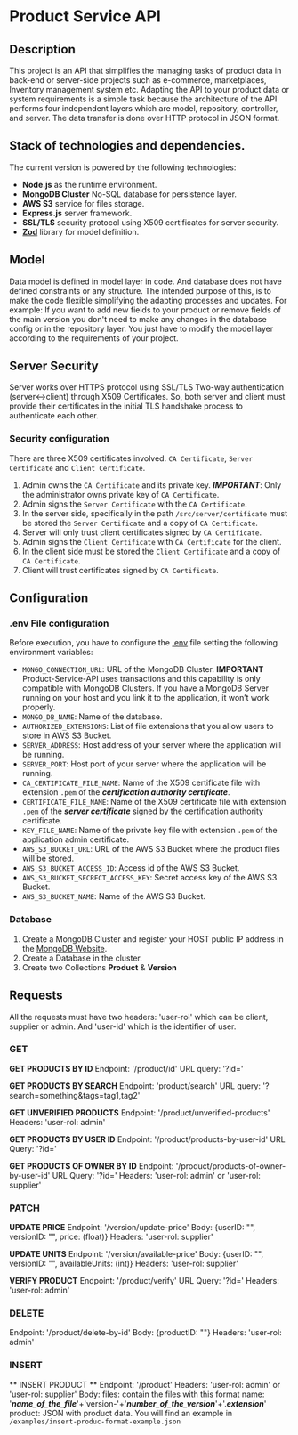 # Product Service API

## Description
This project is an API that simplifies the managing tasks of product data in back-end or server-side projects such as e-commerce, marketplaces, Inventory management system etc. Adapting the API to your product data or system requirements is a simple task because the architecture of the API performs four independent layers which are model, repository, controller, and server. The data transfer is done over HTTP protocol in JSON format.

## Stack of technologies and dependencies.
The current version is powered by the following technologies:
  * **Node.js** as the runtime environment.
  * **MongoDB Cluster** No-SQL database for persistence layer.
  * **AWS S3** service for files storage.
  * **Express.js** server framework.
  * **SSL/TLS** security protocol using X509 certificates for server security.
  * [**Zod**](https://github.com/colinhacks/zod) library for model definition.

## Model
Data model is defined in model layer in code. And database does not have defined constraints or any structure. The intended purpose of this, is to make the code flexible simplifying the adapting processes and updates. For example: If you want to add new fields to your product or remove fields of the main version you don't need to make any changes in the database config or in the repository layer. You just have to modify the model layer according to the requirements of your project.

## Server Security
Server works over HTTPS protocol using SSL/TLS Two-way authentication (server<->client) through X509 Certificates. So, both server and client must provide their certificates in the initial TLS handshake process to authenticate each other.
### Security configuration
There are three X509 certificates involved. `CA Certificate`, `Server Certificate` and `Client Certificate`.
  1. Admin owns the `CA Certificate` and its private key. ***IMPORTANT***: Only the administrator owns private key of `CA Certificate`.
  2. Admin signs the `Server Certificate` with the `CA Certificate`.
  3. In the server side, specifically in the path `/src/server/certificate` must be stored the `Server Certificate` and a copy of `CA Certificate`.
  4. Server will only trust client certificates signed by `CA Certificate`.
  5. Admin signs the `Client Certificate` with `CA Certificate` for the client.
  6. In the client side must be stored the `Client Certificate` and a copy of `CA Certificate`.
  7. Client will trust certificates signed by `CA Certificate`.


## Configuration
### .env File configuration
Before execution, you have to configure the [.env](.env) file setting the following environment variables:
  * `MONGO_CONNECTION_URL`: URL of the MongoDB Cluster. **IMPORTANT** Product-Service-API uses transactions and this capability is only compatible with MongoDB Clusters. If you have a MongoDB Server running on your host and you link it to the application, it won’t work properly.
  * `MONGO_DB_NAME`: Name of the database.
  * `AUTHORIZED_EXTENSIONS`: List of file extensions that you allow users to store in AWS S3 Bucket.
  * `SERVER_ADDRESS`: Host address of your server where the application will be running.
  * `SERVER_PORT`: Host port of your server where the application will be running.
  * `CA_CERTIFICATE_FILE_NAME`: Name of the X509 certificate file with extension `.pem` of the ***certification authority certificate***.
  * `CERTIFICATE_FILE_NAME`: Name of the X509 certificate file with extension `.pem` of the ***server certificate*** signed by the certification authority certificate.
  * `KEY_FILE_NAME`: Name of the private key file with extension `.pem` of the application admin certificate.
  * `AWS_S3_BUCKET_URL`: URL of the AWS S3 Bucket where the product files will be stored.
  * `AWS_S3_BUCKET_ACCESS_ID`: Access id of the AWS S3 Bucket.
  * `AWS_S3_BUCKET_SECRECT_ACCESS_KEY`: Secret access key of the AWS S3 Bucket.
  * `AWS_S3_BUCKET_NAME`: Name of the AWS S3 Bucket.
### Database
  1. Create a MongoDB Cluster and register your HOST public IP address in the [MongoDB Website](https://www.mongodb.com/es).
  2. Create a Database in the cluster.
  3. Create two Collections **Product** & **Version**

## Requests
All the requests must have two headers: 'user-rol' which can be client, supplier or admin. And 'user-id' which is the identifier of user.

### GET
**GET PRODUCTS BY ID**
Endpoint: '/product/id'
URL query: '?id='

**GET PRODUCTS BY SEARCH**
Endpoint: 'product/search'
URL query: '?search=something&tags=tag1,tag2'

**GET UNVERIFIED PRODUCTS**
Endpoint: '/product/unverified-products'
Headers: 'user-rol: admin'

**GET PRODUCTS BY USER ID**
Endpoint: '/product/products-by-user-id'
URL Query: '?id='

**GET PRODUCTS OF OWNER BY ID**
Endpoint: '/product/products-of-owner-by-user-id'
URL Query: '?id='
Headers: 'user-rol: admin' or 'user-rol: supplier'

### PATCH
**UPDATE PRICE**
Endpoint: '/version/update-price'
Body: {userID: "", versionID: "", price: (float)}
Headers: 'user-rol: supplier'

**UPDATE UNITS**
Endpoint: '/version/available-price'
Body: {userID: "", versionID: "", availableUnits: (int)}
Headers: 'user-rol: supplier'

**VERIFY PRODUCT**
Endpoint: '/product/verify'
URL Query: '?id='
Headers: 'user-rol: admin'

### DELETE
Endpoint: '/product/delete-by-id'
Body: {productID: ""}
Headers: 'user-rol: admin'

### INSERT
** INSERT PRODUCT **
Endpoint: '/product'
Headers: 'user-rol: admin' or 'user-rol: supplier'
Body:
  files: contain the files with this format name: '***name_of_the_file***'+'version-'+'***number_of_the_version***'+'.***extension***'
  product: JSON with product data. You will find an example in `/examples/insert-produc-format-example.json`
